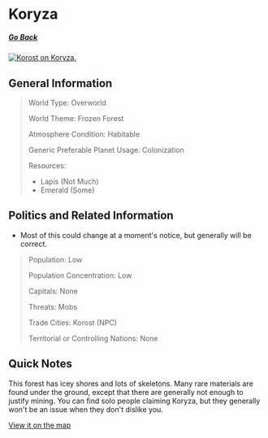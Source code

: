 # Koryza

##### [Go Back](/wiki/space#planets)

<a href="https://imgur.com/I4JYdq1"><img src="https://i.imgur.com/I4JYdq1.jpg" title="Korost on Koryza." /></a>
## General Information

> World Type: Overworld
>
> World Theme: Frozen Forest
>
> Atmosphere Condition: Habitable
>
> Generic Preferable Planet Usage: Colonization
>
> Resources:
> - Lapis (Not Much)
> - Emerald (Some)

## Politics and Related Information

* Most of this could change at a moment's notice, but generally will be correct.

> Population: Low
>
> Population Concentration: Low
>
> Capitals: None
>
> Threats: Mobs
>
> Trade Cities: Korost (NPC)
>
> Territorial or Controlling Nations: None

## Quick Notes

This forest has icey shores and lots of skeletons. Many rare materials are found under the ground, except that there are generally not enough to justify mining. You can find solo people claiming Koryza, but they generally won't be an issue when they don't dislike you.

[View it on the map](https://dynmap.starlegacy.net/?worldname=Koryza)
